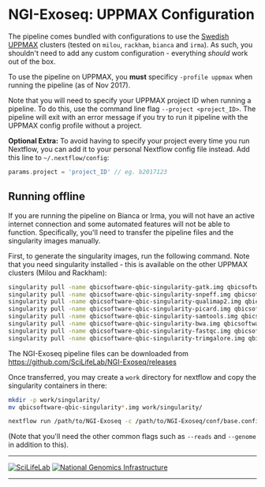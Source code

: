 # NGI-Exoseq: UPPMAX Configuration

The pipeline comes bundled with configurations to use the [Swedish UPPMAX](https://www.uppmax.uu.se/) clusters (tested on `milou`, `rackham`, `bianca` and `irma`). As such, you shouldn't need to add any custom configuration - everything _should_ work out of the box.

To use the pipeline on UPPMAX, you **must** specificy `-profile uppmax` when running the pipeline (as of Nov 2017).

Note that you will need to specify your UPPMAX project ID when running a pipeline. To do this, use the command line flag `--project <project_ID>`. The pipeline will exit with an error message if you try to run it pipeline with the UPPMAX config profile without a project.

**Optional Extra:** To avoid having to specify your project every time you run Nextflow, you can add it to your personal Nextflow config file instead. Add this line to `~/.nextflow/config`:

```groovy
params.project = 'project_ID' // eg. b2017123
```

## Running offline
If you are running the pipeline on Bianca or Irma, you will not have an active internet connection and some automated features will not be able to function. Specifically, you'll need to transfer the pipeline files and the singularity images manually.

First, to generate the singularity images, run the following command. Note that you need singularity installed - this is available on the other UPPMAX clusters (Milou and Rackham):

```bash
singularity pull -name qbicsoftware-qbic-singularity-gatk.img qbicsoftware/qbic-singularity-gatk
singularity pull -name qbicsoftware-qbic-singularity-snpeff.img qbicsoftware/qbic-singularity-snpeff
singularity pull -name qbicsoftware-qbic-singularity-qualimap2.img qbicsoftware/qbic-singularity-qualimap2
singularity pull -name qbicsoftware-qbic-singularity-picard.img qbicsoftware/qbic-singularity-picard
singularity pull -name qbicsoftware-qbic-singularity-samtools.img qbicsoftware/qbic-singularity-samtools
singularity pull -name qbicsoftware-qbic-singularity-bwa.img qbicsoftware/qbic-singularity-bwa
singularity pull -name qbicsoftware-qbic-singularity-fastqc.img qbicsoftware/qbic-singularity-fastqc
singularity pull -name qbicsoftware-qbic-singularity-trimgalore.img qbicsoftware/qbic-singularity-trimgalore
```

The NGI-Exoseq pipeline files can be downloaded from https://github.com/SciLifeLab/NGI-Exoseq/releases

Once transferred, you may create a `work` directory for nextflow and copy the singularity containers in there:

```bash
mkdir -p work/singularity/
mv qbicsoftware-qbic-singularity*.img work/singularity/
```

```bash
nextflow run /path/to/NGI-Exoseq -c /path/to/NGI-Exoseq/conf/base.config
```

(Note that you'll need the other common flags such as `--reads` and `--genome` in addition to this).

---

[![SciLifeLab](images/SciLifeLab_logo.png)](http://www.scilifelab.se/)
[![National Genomics Infrastructure](images/NGI_logo.png)](https://ngisweden.scilifelab.se/)

---
